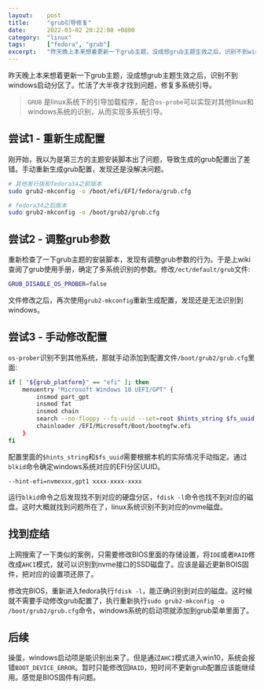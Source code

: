 ```yaml
---
layout:    post
title:     "grub引导修复"
date:      2022-03-02 20:22:00 +0800
category:  "linux"
tags:      ["fedora", "grub"]
excerpt:   "昨天晚上本来想着更新一下grub主题，没成想grub主题生效之后，识别不到windows启动分区了。忙活了大半夜才找到问题，修复多系统引导。"
---
```



昨天晚上本来想着更新一下grub主题，没成想grub主题生效之后，识别不到windows启动分区了。忙活了大半夜才找到问题，修复多系统引导。

> `GRUB` 是linux系统下的引导加载程序，配合`os-probe`可以实现对其他linux和windows系统的识别，从而实现多系统引导。

## 尝试1 - 重新生成配置

刚开始，我以为是第三方的主题安装脚本出了问题，导致生成的grub配置出了差错。手动重新生成grub配置，发现还是没解决问题。

````bash
# 其他发行版和fedora34之前版本
sudo grub2-mkconfig -o /boot/efi/EFI/fedora/grub.cfg

# fedora34之后版本
sudo grub2-mkconfig -o /boot/grub2/grub.cfg
````

## 尝试2 - 调整grub参数

重新检查了一下grub主题的安装脚本，发现有调整grub参数的行为。于是上wiki查阅了grub使用手册，确定了多系统识别的参数。修改`/ect/default/grub`文件:

````bash
GRUB_DISABLE_OS_PROBER=false
````

文件修改之后，再次使用`grub2-mkconfig`重新生成配置，发现还是无法识别到windows。

## 尝试3 - 手动修改配置

`os-prober`识别不到其他系统，那就手动添加到配置文件`/boot/grub2/grub.cfg`里面:

````bash
if [ "${grub_platform}" == "efi" ]; then
	menuentry "Microsoft Windows 10 UEFI/GPT" {
		insmod part_gpt
		insmod fat
		insmod chain
		search --no-floppy --fs-uuid --set=root $hints_string $fs_uuid
		chainloader /EFI/Microsoft/Boot/bootmgfw.efi
	}
fi
````

配置里面的`$hints_string`和`$fs_uuid`需要根据本机的实际情况手动指定。通过`blkid`命令确定windows系统对应的EFI分区UUID。

````
--hint-efi=nvmexxx,gpt1 xxxx-xxxx-xxxx
````

运行`blkid`命令之后发现找不到对应的硬盘分区，`fdisk -l`命令也找不到对应的磁盘。这时大概就找到问题所在了，linux系统识别不到对应的nvme磁盘。

## 找到症结

上网搜索了一下类似的案例，只需要修改BIOS里面的存储设置，将`IDE`或者`RAID`修改成`AHCI`模式，就可以识别到nvme接口的SSD磁盘了。应该是最近更新BOIS固件，把对应的设置项还原了。

修改完BIOS，重新进入fedora执行`fdisk -l`，能正确识别到对应的磁盘。这时候就不需要手动修改grub配置了，执行重新执行`sudo grub2-mkconfig -o /boot/grub2/grub.cfg`命令，windows系统的启动项就添加到grub菜单里面了。

## 后续

操蛋，windows启动项是能识别出来了。但是通过`AHCI`模式进入win10，系统会报错`BOOT_DEVICE_ERROR`。暂时只能修改回`RAID`，短时间不更新grub配置应该能继续用。感觉是BIOS固件有问题。
